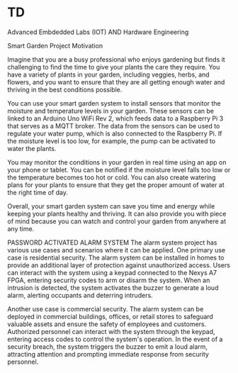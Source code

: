 # TD
Advanced Embdedded Labs (IOT) AND Hardware Engineering

Smart Garden Project Motivation

Imagine that you are a busy professional who enjoys gardening but finds it challenging to find the time to give your plants the care they require. You have a variety of plants in your garden, including veggies, herbs, and flowers, and you want to ensure that they are all getting enough water and thriving in the best conditions possible.

You can use your smart garden system to install sensors that monitor the moisture and temperature levels in your garden. These sensors can be linked to an Arduino Uno WiFi Rev 2, which feeds data to a Raspberry Pi 3 that serves as a MQTT broker. The data from the sensors can be used to regulate your water pump, which is also connected to the Raspberry Pi. If the moisture level is too low, for example, the pump can be activated to water the plants.

You may monitor the conditions in your garden in real time using an app on your phone or tablet. You can be notified if the moisture level falls too low or the temperature becomes too hot or cold. You can also create watering plans for your plants to ensure that they get the proper amount of water at the right time of day.

Overall, your smart garden system can save you time and energy while keeping your plants healthy and thriving. It can also provide you with piece of mind because you can watch and control your garden from anywhere at any time.

PASSWORD ACTIVATED ALARM SYSTEM
The alarm system project has various use cases and scenarios where it can be applied. One primary use case is residential security. The alarm system can be installed in homes to provide an additional layer of protection against unauthorized access. Users can interact with the system using a keypad connected to the Nexys A7 FPGA, entering security codes to arm or disarm the system. When an intrusion is detected, the system activates the buzzer to generate a loud alarm, alerting occupants and deterring intruders.

Another use case is commercial security. The alarm system can be deployed in commercial buildings, offices, or retail stores to safeguard valuable assets and ensure the safety of employees and customers. Authorized personnel can interact with the system through the keypad, entering access codes to control the system's operation. In the event of a security breach, the system triggers the buzzer to emit a loud alarm, attracting attention and prompting immediate response from security personnel.

